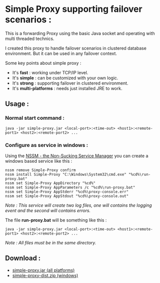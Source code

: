 # Simple Proxy supporting failover scenarios :
This is a forwarding Proxy using the basic Java socket and operating with multi threaded technics.

I created this proxy to handle failover scenarios in clustered database environment. But it can be used in any failover context.

Some key points about simple proxy :

- It's **fast** : working under TCP/IP level.
- It's **simple** : can be customized with your own logic.
- It's **strong** : supporting failover in clustered environment.
- It's **multi-platforms** : needs just installed JRE to work.

## Usage :

### Normal start command :
```
java -jar simple-proxy.jar <local-port>:<time-out> <host1>:<remote-port1> <host2>:<remote-port2> ...
```

### Configure as service in windows :
Using the [NSSM - the Non-Sucking Service Manager](https://nssm.cc/) you can create a windows based service like this :
```
nssm remove Simple-Proxy confirm
nssm install Simple-Proxy "C:\Windows\System32\cmd.exe" "%cd%\run-proxy.bat"
nssm set Simple-Proxy AppDirectory "%cd%"
nssm set Simple-Proxy AppParameters /c "%cd%\run-proxy.bat"
nssm set Simple-Proxy AppStderr "%cd%\proxy-console.err"
nssm set Simple-Proxy AppStdout "%cd%\proxy-console.out"
```
*Note : This service will create two log files, one will contains the logging event and the second will contains errors.*

The file **run-proxy.bat** will be something like this :
```
java -jar simple-proxy.jar <local-port>:<time-out> <host1>:<remote-port1> <host2>:<remote-port2> ...
```
*Note : All files must be in the same directory.*

## Download :
- [simple-proxy.jar (all platforms)](https://raw.githubusercontent.com/fkorteby/simple-proxy/master/simple-proxy.jar)
- [simple-proxy-dist.zip (windows)](https://raw.githubusercontent.com/fkorteby/simple-proxy/master/simple-proxy-dist.zip)
